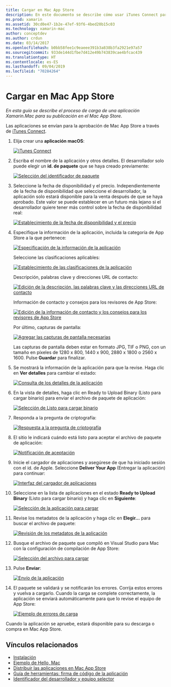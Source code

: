 ```yaml
---
title: Cargar en Mac App Store
description: En este documento se describe cómo usar iTunes Connect para cargar una aplicación Xamarin.Mac en el Mac App Store. También se indica la información que necesita iTunes Connect para completar el proceso.
ms.prod: xamarin
ms.assetid: 30cd0e47-1b2e-47ef-93f6-4bed20b15c03
ms.technology: xamarin-mac
author: conceptdev
ms.author: crdun
ms.date: 03/14/2017
ms.openlocfilehash: b0bb58fee1c9eaeee391b3a838b3fa2921e97a57
ms.sourcegitcommit: 933de144d1fbe7d412e49b743839cae4bfcac439
ms.translationtype: HT
ms.contentlocale: es-ES
ms.lasthandoff: 09/04/2019
ms.locfileid: "70284264"
---
```

# <a name="upload-to-mac-app-store"></a>Cargar en Mac App Store

_En esta guía se describe el proceso de carga de una aplicación Xamarin.Mac para su publicación en el Mac App Store._

Las aplicaciones se envían para la aprobación de Mac App Store a través de [iTunes Connect](http://itunesconnect.apple.com/).

1. Elija crear una **aplicación macOS**: 

    [![](uploading-images/image65.png "iTunes Connect")](uploading-images/image65.png#lightbox)

2. Escriba el nombre de la aplicación y otros detalles. El desarrollador solo puede elegir un **id. de paquete** que se haya creado previamente: 

    [![](uploading-images/image66.png "Selección del identificador de paquete")](uploading-images/image66.png#lightbox)

3. Seleccione la fecha de disponibilidad y el precio. Independientemente de la fecha de disponibilidad que seleccione el desarrollador, la aplicación solo estará disponible para la venta después de que se haya aprobado. Este valor se puede establecer en un futuro más lejano si el desarrollador quiere tener más control sobre la fecha de disponibilidad real: 

    [![](uploading-images/image67.png "Establecimiento de la fecha de disponibilidad y el precio")](uploading-images/image67.png#lightbox)

4. Especifique la información de la aplicación, incluida la categoría de App Store a la que pertenece: 

    [![](uploading-images/image68.png "Especificación de la información de la aplicación")](uploading-images/image68.png#lightbox) 

    Seleccione las clasificaciones aplicables: 

    [![](uploading-images/image69.png "Establecimiento de las clasificaciones de la aplicación")](uploading-images/image69.png#lightbox) 

    Descripción, palabras clave y direcciones URL de contacto: 

    [![](uploading-images/image70.png "Edición de la descripción, las palabras clave y las direcciones URL de contacto")](uploading-images/image70.png#lightbox) 

    Información de contacto y consejos para los revisores de App Store: 

    [![](uploading-images/image71.png "Edición de la información de contacto y los consejos para los revisores de App Store")](uploading-images/image71.png#lightbox) 

    Por último, capturas de pantalla: 

    [![](uploading-images/image72.png "Agregar las capturas de pantalla necesarias")](uploading-images/image72.png#lightbox) 

    Las capturas de pantalla deben estar en formato JPG, TIF o PNG, con un tamaño en píxeles de 1280 x 800, 1440 x 900, 2880 x 1800 o 2560 x 1600. Pulse **Guardar** para finalizar.

5. Se mostrará la información de la aplicación para que la revise. Haga clic en **Ver detalles** para cambiar el estado: 

    [![](uploading-images/image73.png "Consulta de los detalles de la aplicación")](uploading-images/image73.png#lightbox)

6. En la vista de detalles, haga clic en Ready to Upload Binary (Listo para cargar binario) para enviar el archivo de paquete de aplicación: 

    [![](uploading-images/image74.png "Selección de Listo para cargar binario")](uploading-images/image74.png#lightbox)

7. Responda a la pregunta de criptografía: 

    [![](uploading-images/image75.png "Respuesta a la pregunta de criptografía")](uploading-images/image75.png#lightbox)

8. El sitio le indicará cuándo está listo para aceptar el archivo de paquete de aplicación: 

    [![](uploading-images/image76.png "Notificación de aceptación")](uploading-images/image76.png#lightbox)

9. Inicie el cargador de aplicaciones y asegúrese de que ha iniciado sesión con el id. de Apple.
Seleccione **Deliver Your App** (Entregar la aplicación) para continuar: 

    [![](uploading-images/image77.png "Interfaz del cargador de aplicaciones")](uploading-images/image77.png#lightbox)

10. Seleccione en la lista de aplicaciones en el estado **Ready to Upload Binary** (Listo para cargar binario) y haga clic en **Siguiente**: 

    [![](uploading-images/image78.png "Selección de la aplicación para cargar")](uploading-images/image78.png#lightbox)

11. Revise los metadatos de la aplicación y haga clic en **Elegir…** para buscar el archivo de paquete: 

    [![](uploading-images/image79.png "Revisión de los metadatos de la aplicación")](uploading-images/image79.png#lightbox)

12. Busque el archivo de paquete que compiló en Visual Studio para Mac con la configuración de compilación de App Store: 

    [![](uploading-images/image80.png "Selección del archivo para cargar")](uploading-images/image80.png#lightbox)

13. Pulse **Enviar**: 

    [![](uploading-images/image81.png "Envío de la aplicación")](uploading-images/image81.png#lightbox)

14. El paquete se validará y se notificarán los errores. Corrija estos errores y vuelva a cargarlo. Cuando la carga se complete correctamente, la aplicación se enviará automáticamente para que lo revise el equipo de App Store: 

    [![](uploading-images/image82.png "Ejemplo de errores de carga")](uploading-images/image82.png#lightbox)

Cuando la aplicación se apruebe, estará disponible para su descarga o compra en Mac App Store.

## <a name="related-links"></a>Vínculos relacionados

- [Instalación](~//mac/get-started/installation.md)
- [Ejemplo de Hello, Mac](~//mac/get-started/hello-mac.md)
- [Distribuir las aplicaciones en Mac App Store](https://developer.apple.com/devcenter/mac/checklist/)
- [Guía de herramientas: firma de código de la aplicación](https://developer.apple.com/library/mac/#documentation/ToolsLanguages/Conceptual/OSXWorkflowGuide/CodeSigning/CodeSigning.html)
- [Identificador del desarrollador y equipo selector](https://developer.apple.com/resources/developer-id/)
